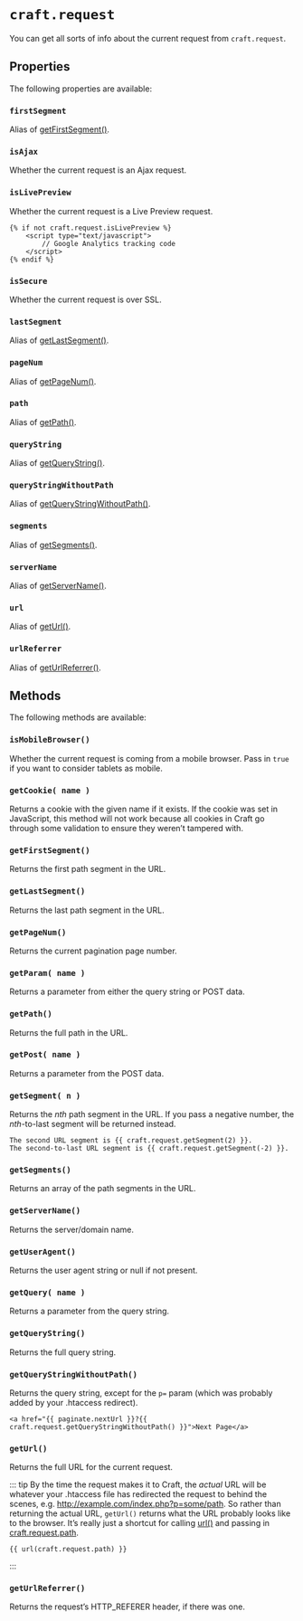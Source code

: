 # `craft.request`

You can get all sorts of info about the current request from `craft.request`.

## Properties

The following properties are available:

### `firstSegment`

Alias of [getFirstSegment()](#getfirstsegment).

### `isAjax`

Whether the current request is an Ajax request.

### `isLivePreview`

Whether the current request is a Live Preview request.

```twig
{% if not craft.request.isLivePreview %}
    <script type="text/javascript">
        // Google Analytics tracking code
    </script>
{% endif %}
```

### `isSecure`

Whether the current request is over SSL.

### `lastSegment`

Alias of [getLastSegment()](#getlastsegment).

### `pageNum`

Alias of [getPageNum()](#getpagenum).

### `path`

Alias of [getPath()](#getpath).

### `queryString`

Alias of [getQueryString()](#getquerystring).

### `queryStringWithoutPath`

Alias of [getQueryStringWithoutPath()](#getquerystringwithoutpath).

### `segments`

Alias of [getSegments()](#getsegments).

### `serverName`

Alias of [getServerName()](#getservername).

### `url`

Alias of [getUrl()](#geturl).

### `urlReferrer`

Alias of [getUrlReferrer()](#geturlreferrer).



## Methods

The following methods are available:

### `isMobileBrowser()`

Whether the current request is coming from a mobile browser. Pass in `true` if you want to consider tablets as mobile.

### `getCookie( name )`

Returns a cookie with the given name if it exists. If the cookie was set in JavaScript, this method will not work because all cookies in Craft go through some validation to ensure they weren’t tampered with.

### `getFirstSegment()`

Returns the first path segment in the URL.

### `getLastSegment()`

Returns the last path segment in the URL.

### `getPageNum()`

Returns the current pagination page number.

### `getParam( name )`

Returns a parameter from either the query string or POST data.

### `getPath()`

Returns the full path in the URL.

### `getPost( name )`

Returns a parameter from the POST data.

### `getSegment( n )`

Returns the *nth* path segment in the URL. If you pass a negative number, the *nth*-to-last segment will be returned instead.

```twig
The second URL segment is {{ craft.request.getSegment(2) }}.
The second-to-last URL segment is {{ craft.request.getSegment(-2) }}.
```

### `getSegments()`

Returns an array of the path segments in the URL.

### `getServerName()`

Returns the server/domain name.

### `getUserAgent()`

Returns the user agent string or null if not present.

### `getQuery( name )`

Returns a parameter from the query string.

### `getQueryString()`

Returns the full query string.

### `getQueryStringWithoutPath()`

Returns the query string, except for the `p=` param (which was probably added by your .htaccess redirect).

```twig
<a href="{{ paginate.nextUrl }}?{{ craft.request.getQueryStringWithoutPath() }}">Next Page</a>
```

### `getUrl()`

Returns the full URL for the current request.

::: tip
By the time the request makes it to Craft, the _actual_ URL will be whatever your .htaccess file has redirected the request to behind the scenes, e.g. http://example.com/index.php?p=some/path. So rather than returning the actual URL, `getUrl()` returns what the URL probably looks like to the browser. It’s really just a shortcut for calling [url()](functions.md#url) and passing in [craft.request.path](#path).

```twig
{{ url(craft.request.path) }}
```
:::

### `getUrlReferrer()`

Returns the request’s HTTP_REFERER header, if there was one.
